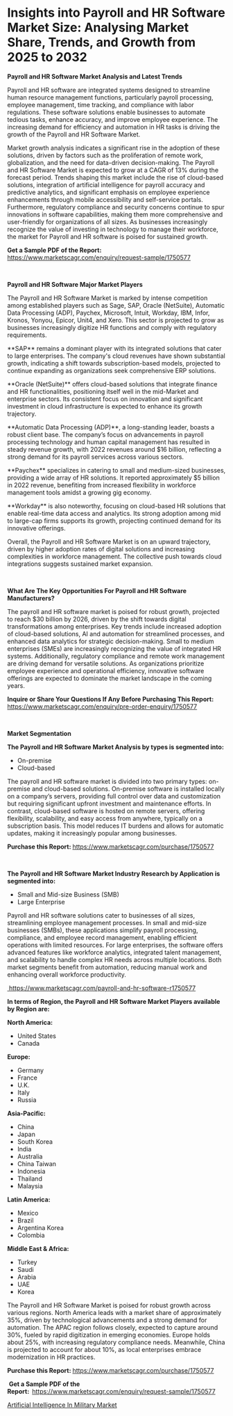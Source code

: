 <p><h1>Insights into Payroll and HR Software Market Size: Analysing Market Share, Trends, and Growth from 2025 to 2032</h1></p><p><strong>Payroll and HR Software Market Analysis and Latest Trends</strong></p>
<p><p>Payroll and HR software are integrated systems designed to streamline human resource management functions, particularly payroll processing, employee management, time tracking, and compliance with labor regulations. These software solutions enable businesses to automate tedious tasks, enhance accuracy, and improve employee experience. The increasing demand for efficiency and automation in HR tasks is driving the growth of the Payroll and HR Software Market.</p><p>Market growth analysis indicates a significant rise in the adoption of these solutions, driven by factors such as the proliferation of remote work, globalization, and the need for data-driven decision-making. The Payroll and HR Software Market is expected to grow at a CAGR of 13% during the forecast period. Trends shaping this market include the rise of cloud-based solutions, integration of artificial intelligence for payroll accuracy and predictive analytics, and significant emphasis on employee experience enhancements through mobile accessibility and self-service portals. Furthermore, regulatory compliance and security concerns continue to spur innovations in software capabilities, making them more comprehensive and user-friendly for organizations of all sizes. As businesses increasingly recognize the value of investing in technology to manage their workforce, the market for Payroll and HR software is poised for sustained growth.</p></p>
<p><strong>Get a Sample PDF of the Report:&nbsp;</strong> <a href="https://www.marketscagr.com/enquiry/request-sample/1750577?utm_campaign=2990&utm_medium=2&utm_source=Github&utm_content=ia&utm_term=09032025&utm_id=payroll-and-hr-software">https://www.marketscagr.com/enquiry/request-sample/1750577</a></p>
<p>&nbsp;</p>
<p><strong>Payroll and HR Software Major Market Players</strong></p>
<p><p>The Payroll and HR Software Market is marked by intense competition among established players such as Sage, SAP, Oracle (NetSuite), Automatic Data Processing (ADP), Paychex, Microsoft, Intuit, Workday, IBM, Infor, Kronos, Yonyou, Epicor, Unit4, and Xero. This sector is projected to grow as businesses increasingly digitize HR functions and comply with regulatory requirements.</p><p>**SAP** remains a dominant player with its integrated solutions that cater to large enterprises. The company's cloud revenues have shown substantial growth, indicating a shift towards subscription-based models, projected to continue expanding as organizations seek comprehensive ERP solutions.</p><p>**Oracle (NetSuite)** offers cloud-based solutions that integrate finance and HR functionalities, positioning itself well in the mid-Market and enterprise sectors. Its consistent focus on innovation and significant investment in cloud infrastructure is expected to enhance its growth trajectory.</p><p>**Automatic Data Processing (ADP)**, a long-standing leader, boasts a robust client base. The company’s focus on advancements in payroll processing technology and human capital management has resulted in steady revenue growth, with 2022 revenues around $16 billion, reflecting a strong demand for its payroll services across various sectors.</p><p>**Paychex** specializes in catering to small and medium-sized businesses, providing a wide array of HR solutions. It reported approximately $5 billion in 2022 revenue, benefiting from increased flexibility in workforce management tools amidst a growing gig economy.</p><p>**Workday** is also noteworthy, focusing on cloud-based HR solutions that enable real-time data access and analytics. Its strong adoption among mid to large-cap firms supports its growth, projecting continued demand for its innovative offerings.</p><p>Overall, the Payroll and HR Software Market is on an upward trajectory, driven by higher adoption rates of digital solutions and increasing complexities in workforce management. The collective push towards cloud integrations suggests sustained market expansion.</p></p>
<p>&nbsp;</p>
<p><strong>What Are The Key Opportunities For Payroll and HR Software Manufacturers?</strong></p>
<p><p>The payroll and HR software market is poised for robust growth, projected to reach $30 billion by 2026, driven by the shift towards digital transformations among enterprises. Key trends include increased adoption of cloud-based solutions, AI and automation for streamlined processes, and enhanced data analytics for strategic decision-making. Small to medium enterprises (SMEs) are increasingly recognizing the value of integrated HR systems. Additionally, regulatory compliance and remote work management are driving demand for versatile solutions. As organizations prioritize employee experience and operational efficiency, innovative software offerings are expected to dominate the market landscape in the coming years.</p></p>
<p><strong>Inquire or Share Your Questions If Any Before Purchasing This Report:</strong> <a href="https://www.marketscagr.com/enquiry/pre-order-enquiry/1750577?utm_campaign=2990&utm_medium=2&utm_source=Github&utm_content=ia&utm_term=09032025&utm_id=payroll-and-hr-software">https://www.marketscagr.com/enquiry/pre-order-enquiry/1750577</a></p>
<p>&nbsp;</p>
<p><strong>Market Segmentation</strong></p>
<p><strong>The Payroll and HR Software Market Analysis by types is segmented into:</strong></p>
<p><ul><li>On-premise</li><li>Cloud-based</li></ul></p>
<p><p>The payroll and HR software market is divided into two primary types: on-premise and cloud-based solutions. On-premise software is installed locally on a company’s servers, providing full control over data and customization but requiring significant upfront investment and maintenance efforts. In contrast, cloud-based software is hosted on remote servers, offering flexibility, scalability, and easy access from anywhere, typically on a subscription basis. This model reduces IT burdens and allows for automatic updates, making it increasingly popular among businesses.</p></p>
<p><strong>Purchase this Report:&nbsp;</strong><a href="https://www.marketscagr.com/purchase/1750577?utm_campaign=2990&utm_medium=2&utm_source=Github&utm_content=ia&utm_term=09032025&utm_id=payroll-and-hr-software">https://www.marketscagr.com/purchase/1750577</a></p>
<p>&nbsp;</p>
<p><strong>The Payroll and HR Software Market Industry Research by Application is segmented into:</strong></p>
<p><ul><li>Small and Mid-size Business (SMB)</li><li>Large Enterprise</li></ul></p>
<p><p>Payroll and HR software solutions cater to businesses of all sizes, streamlining employee management processes. In small and mid-size businesses (SMBs), these applications simplify payroll processing, compliance, and employee record management, enabling efficient operations with limited resources. For large enterprises, the software offers advanced features like workforce analytics, integrated talent management, and scalability to handle complex HR needs across multiple locations. Both market segments benefit from automation, reducing manual work and enhancing overall workforce productivity.</p></p>
<p><a href="https://www.marketscagr.com/payroll-and-hr-software-r1750577?utm_campaign=2990&utm_medium=2&utm_source=Github&utm_content=ia&utm_term=09032025&utm_id=payroll-and-hr-software">&nbsp;https://www.marketscagr.com/payroll-and-hr-software-r1750577</a></p>
<p><strong>In terms of Region, the Payroll and HR Software Market Players available by Region are:</strong></p>
<p>
    <p> <strong> North America: </strong>
        <ul>
            <li>United States</li>
            <li>Canada</li>
        </ul>
        </p> 
    <p> <strong> Europe: </strong>
        <ul>
            <li>Germany</li>
            <li>France</li>
            <li>U.K.</li>
            <li>Italy</li>
            <li>Russia</li>
        </ul>
        </p> 
    <p> <strong> Asia-Pacific: </strong>
        <ul>
            <li>China</li>
            <li>Japan</li>
            <li>South Korea</li>
            <li>India</li>
            <li>Australia</li>
            <li>China Taiwan</li>
            <li>Indonesia</li>
            <li>Thailand</li>
            <li>Malaysia</li>
        </ul>
        </p> 
    <p> <strong> Latin America: </strong>
        <ul>
            <li>Mexico</li>
            <li>Brazil</li>
            <li>Argentina Korea</li>
            <li>Colombia</li>
        </ul>
        </p> 
    <p> <strong> Middle East & Africa: </strong>
        <ul>
            <li>Turkey</li>
            <li>Saudi</li>
            <li>Arabia</li>
            <li>UAE</li>
            <li>Korea</li>
        </ul>
    </p>
    </p>
<p><p>The Payroll and HR Software Market is poised for robust growth across various regions. North America leads with a market share of approximately 35%, driven by technological advancements and a strong demand for automation. The APAC region follows closely, expected to capture around 30%, fueled by rapid digitization in emerging economies. Europe holds about 25%, with increasing regulatory compliance needs. Meanwhile, China is projected to account for about 10%, as local enterprises embrace modernization in HR practices.</p></p>
<p><strong>Purchase this Report: </strong><a href="https://www.marketscagr.com/purchase/1750577?utm_campaign=2990&utm_medium=2&utm_source=Github&utm_content=ia&utm_term=09032025&utm_id=payroll-and-hr-software">https://www.marketscagr.com/purchase/1750577</a></p>
<p>&nbsp;<strong>Get a Sample PDF of the Report:&nbsp;&nbsp;</strong><a href="https://www.marketscagr.com/enquiry/request-sample/1750577?utm_campaign=2990&utm_medium=2&utm_source=Github&utm_content=ia&utm_term=09032025&utm_id=payroll-and-hr-software">https://www.marketscagr.com/enquiry/request-sample/1750577</a></p>
<p><strong></strong></p>
<p><p><a href="https://github.com/scaseiargas/Market-Research-Report-List-1/blob/main/artificial-intelligence-in-military-market.md?utm_campaign=2990&utm_medium=2&utm_source=Github&utm_content=ia&utm_term=09032025&utm_id=payroll-and-hr-software">Artificial Intelligence In Military Market</a></p></p>